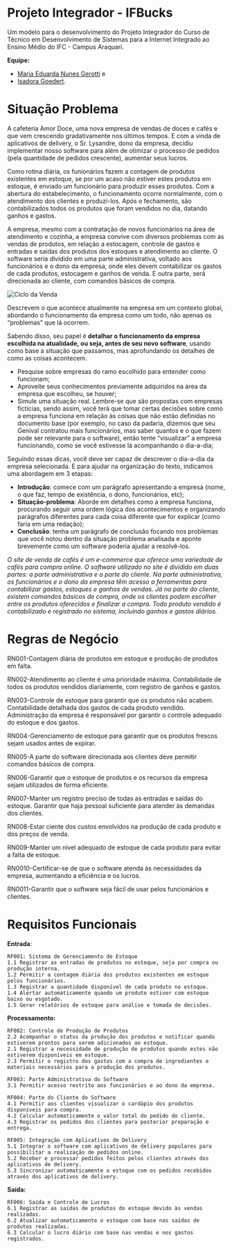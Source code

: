 # Projeto Integrador - IFBucks

Um modelo para o desenvolvimento do Projeto Integrador do Curso de Técnico em Desenvolvimento de Sistemas para a Internet Integrado ao Ensino Médio do IFC - Campus Araquari.

**Equipe:**

- [Maria Eduarda Nunes Gerotti](github.com/mariagerotti) e
- [Isadora Goedert](https://github.com/isagrt).

# Situação Problema

A cafeteria Amor Doce, uma nova empresa de vendas de doces e cafés e que vem crescendo gradativamente nos últimos tempos. E com a vinda de aplicativos de delivery, o Sr. Lysandre, dono da empresa, decidiu implementar nosso software para além de otimizar o processo de pedidos (pela quantidade de pedidos crescente), aumentar seus lucros.

Como rotina diária, os funionários fazem a contagem de produtos existentes em estoque, se por um acaso não estiver estes produtos em estoque, é enviado um funcionário para produzir esses produtos. Com a abertura do estabelecimento, o funcionamento ocorre normalmente, com o atendimento dos clientes e produzi-los. Após o fechamento, são contabilizados todos os produtos que foram vendidos no dia, datando ganhos e gastos.

A empresa, mesmo com a contratação de novos funcionários na área de atendimento e cozinha, a empresa convive com diversos problemas com as vendas de produtos, em relação a estocagem, controle de gastos e entradas e saidas dos produtos dos estoques e atendimento ao cliente. O software seria dividido em uma parte administrativa, voltado aos funcionários e o dono da empresa, onde eles devem contabilizar os gastos de cada produtos, estocagem e ganhos de venda. E outra parte, será direcionada ao cliente, com comandos básicos de compra.

![Ciclo da Venda](docs/ciclo_da_venda.webp "Ciclo da Venda")

Descrevem o que acontece atualmente na empresa em um contexto global,
abordando o funcionamento da empresa como um todo, não apenas os “problemas” que lá ocorrem.

Sabendo disso, seu papel é **detalhar o funcionamento da empresa escolhida na
atualidade, ou seja, antes de seu novo software**, usando como base a situação que passamos, mas aprofundando os detalhes de como as coisas acontecem.

- Pesquise sobre empresas do ramo escolhido
  para entender como funcionam;
- Aproveite seus conhecimentos previamente adquiridos na área da empresa que escolheu, se houver;
- Simule uma situação real. Lembre-se que são
  propostas com empresas fictícias, sendo assim,
  você terá que tomar certas decisões sobre como
  a empresa funciona em relação às coisas que
  não estão definidas no documento base (por
  exemplo, no caso da padaria, dizemos que seu
  Genival contratou mais funcionários, mas saber
  quantos e o que fazem pode ser relevante para o software), então tente “visualizar” a
  empresa funcionando, como se você estivesse lá acompanhando o dia-a-dia;

Seguindo essas dicas, você deve ser capaz de descrever o dia-a-dia da empresa selecionada. E para ajudar na organização do texto, indicamos uma abordagem em 3 etapas:

- **Introdução**: comece com um parágrafo apresentando a empresa (nome, o que faz, tempo de existência, o dono, funcionários,
  etc);
- **Situação-problema**: Aborde em detalhes como a empresa funciona, procurando seguir uma
  ordem lógica dos acontecimentos e organizando parágrafos diferentes para cada coisa
  diferente que for explicar (como faria em uma redação);
- **Conclusão**: tenha um parágrafo de conclusão focando nos problemas que você notou dentro da situação problema analisada e aponte brevemente como um software poderia
  ajudar a resolvê-los.

_O site de venda de cafés é um e-commerce que oferece uma variedade de cafés para compra online. O software utilizado no site é dividido em duas partes: a parte administrativa e a parte do cliente. Na parte administrativa, os funcionários e o dono da empresa têm acesso a ferramentas para contabilizar gastos, estoques e ganhos de vendas. Já na parte do cliente, existem comandos básicos de compra, onde os clientes podem escolher entre os produtos oferecidos e finalizar a compra. Todo produto vendido é contabilizado e registrado no sistema, incluindo ganhos e gastos diários._


# Regras de Negócio

RN001-Contagem diária de produtos em estoque e produção de produtos em falta.

RN002-Atendimento ao cliente é uma prioridade máxima.
Contabilidade de todos os produtos vendidos diariamente, com registro de ganhos e gastos.

RN003-Controle de estoque para garantir que os produtos não acabem.
Contabilidade detalhada dos gastos de cada produto vendido.
Administração da empresa é responsável por garantir o controle adequado do estoque e dos gastos.

RN004-Gerenciamento de estoque para garantir que os produtos frescos sejam usados antes de expirar.

RN005-A parte do software direcionada aos clientes deve permitir comandos básicos de compra.

RN006-Garantir que o estoque de produtos e os recursos da empresa sejam utilizados de forma eficiente.

RN007-Manter um registro preciso de todas as entradas e saídas do estoque.
Garantir que haja pessoal suficiente para atender às demandas dos clientes.

RN008-Estar ciente dos custos envolvidos na produção de cada produto e dos preços de venda.

RN009-Manter um nível adequado de estoque de cada produto para evitar a falta de estoque.

RN0010-Certificar-se de que o software atenda às necessidades da empresa, aumentando a eficiência e os lucros.

RN0011-Garantir que o software seja fácil de usar pelos funcionários e clientes.


# Requisitos Funcionais
**Entrada**:

    RF001: Sistema de Gerenciamento de Estoque
    1.1 Registrar as entradas de produtos no estoque, seja por compra ou produção interna.
    1.2 Permitir a contagem diária dos produtos existentes em estoque pelos funcionários.
    1.3 Registrar a quantidade disponível de cada produto no estoque.
    1.4 Alertar automaticamente quando um produto estiver com estoque baixo ou esgotado.
    1.5 Gerar relatórios de estoque para análise e tomada de decisões.

**Processamento:**

    RF002: Controle de Produção de Produtos
    2.2 Acompanhar o status da produção dos produtos e notificar quando estiverem prontos para serem adicionados ao estoque.
    2.1 Registrar a necessidade de produção de produtos quando estes não estiverem disponíveis em estoque.
    2.3 Permitir o registro dos gastos com a compra de ingredientes e materiais necessários para a produção dos produtos.
    
    RF003: Parte Administrativa do Software
    3.1 Permitir acesso restrito aos funcionários e ao dono da empresa.
    
    RF004: Parte do Cliente do Software
    4.1 Permitir aos clientes visualizar o cardápio dos produtos disponíveis para compra.
    4.2 Calcular automaticamente o valor total do pedido do cliente.
    4.3 Registrar os pedidos dos clientes para posterior preparação e entrega.
    
    RF005: Integração com Aplicativos de Delivery
    5.1 Integrar o software com aplicativos de delivery populares para possibilitar a realização de pedidos online.
    5.2 Receber e processar pedidos feitos pelos clientes através dos aplicativos de delivery.
    5.3 Sincronizar automaticamente o estoque com os pedidos recebidos através dos aplicativos de delivery.

**Saída:**

    RF006: Saída e Controle de Lucros
    6.1 Registrar as saídas de produtos do estoque devido às vendas realizadas.
    6.2 Atualizar automaticamente o estoque com base nas saídas de produtos realizadas.
    6.3 Calcular o lucro diário com base nas vendas e nos gastos registrados.